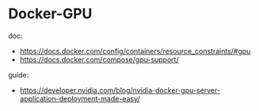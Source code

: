 # Docker-GPU
doc:
- https://docs.docker.com/config/containers/resource_constraints/#gpu
- https://docs.docker.com/compose/gpu-support/

guide:
- https://developer.nvidia.com/blog/nvidia-docker-gpu-server-application-deployment-made-easy/
